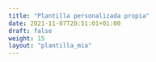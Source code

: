 ```yaml
---
title: "Plantilla personalizada propia"
date: 2021-11-07T20:51:01+01:00
draft: false
weight: 15
layout: "plantilla_mia"
---
```


